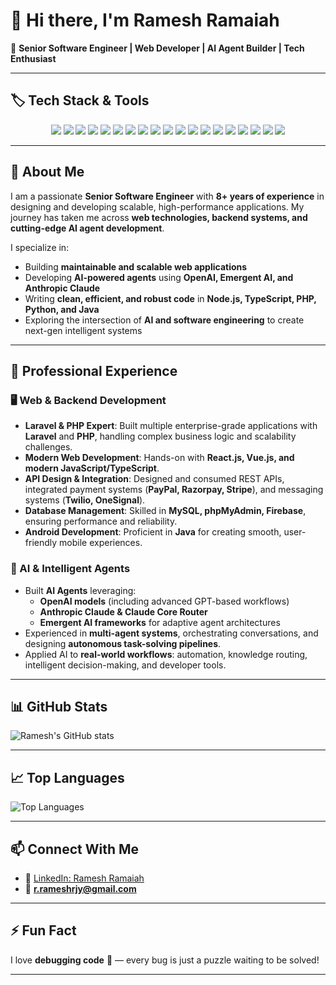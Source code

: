 # 👋 Hi there, I'm **Ramesh Ramaiah**  

🚀 **Senior Software Engineer | Web Developer | AI Agent Builder | Tech Enthusiast**  

---

## 🏷️ Tech Stack & Tools  

<p align="center">
  <!-- Languages -->
  <img src="https://img.shields.io/badge/Node.js-339933?style=for-the-badge&logo=nodedotjs&logoColor=white" />
  <img src="https://img.shields.io/badge/TypeScript-007ACC?style=for-the-badge&logo=typescript&logoColor=white" />
  <img src="https://img.shields.io/badge/PHP-777BB4?style=for-the-badge&logo=php&logoColor=white" />
  <img src="https://img.shields.io/badge/Java-ED8B00?style=for-the-badge&logo=openjdk&logoColor=white" />
  <img src="https://img.shields.io/badge/Python-3776AB?style=for-the-badge&logo=python&logoColor=white" />
  
  <!-- Frameworks -->
  <img src="https://img.shields.io/badge/Laravel-FF2D20?style=for-the-badge&logo=laravel&logoColor=white" />
  <img src="https://img.shields.io/badge/CodeIgniter-EF4223?style=for-the-badge&logo=codeigniter&logoColor=white" />
  <img src="https://img.shields.io/badge/WordPress-21759B?style=for-the-badge&logo=wordpress&logoColor=white" />
  <img src="https://img.shields.io/badge/React-61DAFB?style=for-the-badge&logo=react&logoColor=black" />
  <img src="https://img.shields.io/badge/Vue.js-4FC08D?style=for-the-badge&logo=vue.js&logoColor=white" />

  <!-- AI / Agents -->
  <img src="https://img.shields.io/badge/OpenAI-412991?style=for-the-badge&logo=openai&logoColor=white" />
  <img src="https://img.shields.io/badge/Anthropic-000000?style=for-the-badge&logoColor=white" />
  <img src="https://img.shields.io/badge/Emergent%20AI-1E90FF?style=for-the-badge&logo=ai&logoColor=white" />
  <img src="https://img.shields.io/badge/Claude-AI-blueviolet?style=for-the-badge&logo=apacheairflow&logoColor=white" />

  <!-- Tools -->
  <img src="https://img.shields.io/badge/Git-F05032?style=for-the-badge&logo=git&logoColor=white" />
  <img src="https://img.shields.io/badge/GitHub-181717?style=for-the-badge&logo=github&logoColor=white" />
  <img src="https://img.shields.io/badge/Docker-2496ED?style=for-the-badge&logo=docker&logoColor=white" />
  <img src="https://img.shields.io/badge/MySQL-4479A1?style=for-the-badge&logo=mysql&logoColor=white" />
  <img src="https://img.shields.io/badge/Firebase-FFCA28?style=for-the-badge&logo=firebase&logoColor=black" />
</p>  

---

## 🌟 About Me  
I am a passionate **Senior Software Engineer** with **8+ years of experience** in designing and developing scalable, high-performance applications. My journey has taken me across **web technologies, backend systems, and cutting-edge AI agent development**.  

I specialize in:  
- Building **maintainable and scalable web applications**  
- Developing **AI-powered agents** using **OpenAI, Emergent AI, and Anthropic Claude**  
- Writing **clean, efficient, and robust code** in **Node.js, TypeScript, PHP, Python, and Java**  
- Exploring the intersection of **AI and software engineering** to create next-gen intelligent systems  

---

## 💼 Professional Experience  

### 🖥️ Web & Backend Development  
- **Laravel & PHP Expert**: Built multiple enterprise-grade applications with **Laravel** and **PHP**, handling complex business logic and scalability challenges.  
- **Modern Web Development**: Hands-on with **React.js, Vue.js, and modern JavaScript/TypeScript**.  
- **API Design & Integration**: Designed and consumed REST APIs, integrated payment systems (**PayPal, Razorpay, Stripe**), and messaging systems (**Twilio, OneSignal**).  
- **Database Management**: Skilled in **MySQL, phpMyAdmin, Firebase**, ensuring performance and reliability.  
- **Android Development**: Proficient in **Java** for creating smooth, user-friendly mobile experiences.  

### 🤖 AI & Intelligent Agents  
- Built **AI Agents** leveraging:  
  - **OpenAI models** (including advanced GPT-based workflows)  
  - **Anthropic Claude & Claude Core Router**  
  - **Emergent AI frameworks** for adaptive agent architectures  
- Experienced in **multi-agent systems**, orchestrating conversations, and designing **autonomous task-solving pipelines**.  
- Applied AI to **real-world workflows**: automation, knowledge routing, intelligent decision-making, and developer tools.  

---

## 📊 GitHub Stats  

![Ramesh's GitHub stats](https://github-readme-stats.vercel.app/api?username=rameshrjy&show_icons=true&theme=radical)  

---

## 📈 Top Languages  

![Top Languages](https://github-readme-stats.vercel.app/api/top-langs/?username=rameshrjy&layout=compact&theme=radical)  

---

## 📫 Connect With Me  
- 💼 [LinkedIn: Ramesh Ramaiah](https://www.linkedin.com/in/rameshramaiah)  
- 📧 **r.rameshrjy@gmail.com**  

---

## ⚡ Fun Fact  
I love **debugging code** 🐞 — every bug is just a puzzle waiting to be solved!  

---

